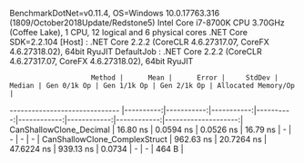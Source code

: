 
BenchmarkDotNet=v0.11.4, OS=Windows 10.0.17763.316 (1809/October2018Update/Redstone5)
Intel Core i7-8700K CPU 3.70GHz (Coffee Lake), 1 CPU, 12 logical and 6 physical cores
.NET Core SDK=2.2.104
  [Host]     : .NET Core 2.2.2 (CoreCLR 4.6.27317.07, CoreFX 4.6.27318.02), 64bit RyuJIT
  DefaultJob : .NET Core 2.2.2 (CoreCLR 4.6.27317.07, CoreFX 4.6.27318.02), 64bit RyuJIT


                        Method |      Mean |      Error |     StdDev |    Median | Gen 0/1k Op | Gen 1/1k Op | Gen 2/1k Op | Allocated Memory/Op |
------------------------------ |----------:|-----------:|-----------:|----------:|------------:|------------:|------------:|--------------------:|
       CanShallowClone_Decimal |  16.80 ns |  0.0594 ns |  0.0526 ns |  16.79 ns |           - |           - |           - |                   - |
 CanShallowClone_ComplexStruct | 962.63 ns | 20.7264 ns | 47.6224 ns | 939.13 ns |      0.0734 |           - |           - |               464 B |

